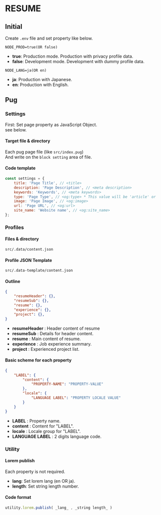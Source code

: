 # RESUME

## Initial

Create `.env` file and set property like below.

```
NODE_PROD=true(OR false)
```

-   **true**: Production mode. Production with privacy profile data.
-   **false**: Development mode. Development with dummy profile data.

```
NODE_LANG=ja(OR en)
```

-   **ja**: Production with Japanese.
-   **en**: Production with English.

## Pug

### Settings

First: Set page property as JavaScript Object.  
see below.

#### Target file & directory

Each pug page file (like `src/index.pug`)  
And write on the `block setting` area of file.

#### Code template

```JavaScript
const settings = {
    title: 'Page Title', // <title>
    description: 'Page Description', // <meta description>
    keywords: 'Keywords', // <meta keywords>
    type: 'Page Type', // <og:type> * This value will be 'article' or 'website' maybe.
    image: 'Page Image', // <og:image>
    url: 'Page URL', // <og:url>
    site_name: 'Website name', // <og:site_name>
};
```

### Profiles

#### Files & directory

`src/.data/content.json`

#### Profile JSON Template

```
src/.data-template/content.json
```

#### Outline

```JSON
{
    "resumeHeader": {},
    "resumeSub": {},
    "resume": {},
    "experience": {},
    "project": {},
}
```

-   **resumeHeader** : Header content of resume
-   **resumeSub** : Details for header content.
-   **resume** : Main content of resume.
-   **experience** : Job experience summary.
-   **project** : Experienced project list.

#### Basic scheme for each property

```JSON
{
    "LABEL": {
        "content": {
            "PROPERTY-NAME": "PROPERTY-VALUE"
        },
        "locale": {
            "LANGUAGE LABEL": "PROPERTY LOCALE VALUE"
        }
    }
}
```

-   **LABEL** : Property name.
-   **content** : Content for "LABEL".
-   **locale** : Locale group for "LABEL".
-   **LANGUAGE LABEL** : 2 digits language code.

### Utility

#### Lorem publish

Each property is not required.

-   **lang**: Set lorem lang (en OR ja).
-   **length**: Set string length number.

#### Code format

```JavaScript
utility.lorem.publish( _lang_ , _string length_ )
```
